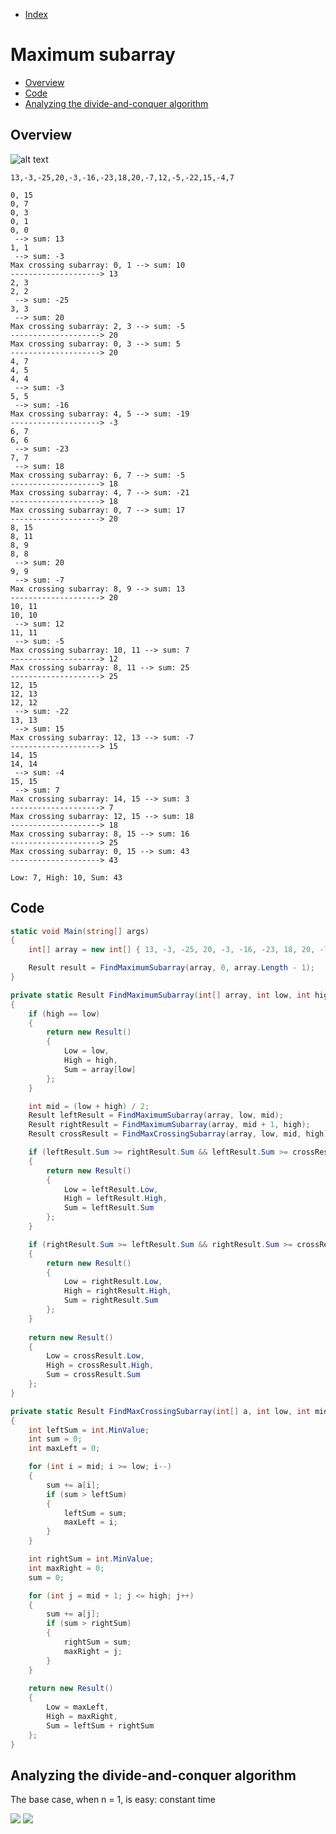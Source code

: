 * [Index](https://github.com/anlarosa/algorithms/blob/master/README.md#project-title)

# Maximum subarray

* [Overview](#overview)
* [Code](#code)
* [Analyzing the divide-and-conquer algorithm](#analyzing-the-divide-and-conquer-algorithm)

## Overview

![alt text](https://github.com/anlarosa/algorithms/blob/master/RepoFiles/MaximumSubarray/overview.PNG)

```
13,-3,-25,20,-3,-16,-23,18,20,-7,12,-5,-22,15,-4,7

0, 15
0, 7
0, 3
0, 1
0, 0
 --> sum: 13
1, 1
 --> sum: -3
Max crossing subarray: 0, 1 --> sum: 10
--------------------> 13
2, 3
2, 2
 --> sum: -25
3, 3
 --> sum: 20
Max crossing subarray: 2, 3 --> sum: -5
--------------------> 20
Max crossing subarray: 0, 3 --> sum: 5
--------------------> 20
4, 7
4, 5
4, 4
 --> sum: -3
5, 5
 --> sum: -16
Max crossing subarray: 4, 5 --> sum: -19
--------------------> -3
6, 7
6, 6
 --> sum: -23
7, 7
 --> sum: 18
Max crossing subarray: 6, 7 --> sum: -5
--------------------> 18
Max crossing subarray: 4, 7 --> sum: -21
--------------------> 18
Max crossing subarray: 0, 7 --> sum: 17
--------------------> 20
8, 15
8, 11
8, 9
8, 8
 --> sum: 20
9, 9
 --> sum: -7
Max crossing subarray: 8, 9 --> sum: 13
--------------------> 20
10, 11
10, 10
 --> sum: 12
11, 11
 --> sum: -5
Max crossing subarray: 10, 11 --> sum: 7
--------------------> 12
Max crossing subarray: 8, 11 --> sum: 25
--------------------> 25
12, 15
12, 13
12, 12
 --> sum: -22
13, 13
 --> sum: 15
Max crossing subarray: 12, 13 --> sum: -7
--------------------> 15
14, 15
14, 14
 --> sum: -4
15, 15
 --> sum: 7
Max crossing subarray: 14, 15 --> sum: 3
--------------------> 7
Max crossing subarray: 12, 15 --> sum: 18
--------------------> 18
Max crossing subarray: 8, 15 --> sum: 16
--------------------> 25
Max crossing subarray: 0, 15 --> sum: 43
--------------------> 43

Low: 7, High: 10, Sum: 43

```

## Code

```c#
static void Main(string[] args)
{
    int[] array = new int[] { 13, -3, -25, 20, -3, -16, -23, 18, 20, -7, 12, -5, -22, 15, -4, 7 };

    Result result = FindMaximumSubarray(array, 0, array.Length - 1);
}

private static Result FindMaximumSubarray(int[] array, int low, int high)
{    
    if (high == low)
    {        
        return new Result()
        {
            Low = low,
            High = high,
            Sum = array[low]
        };
    }

    int mid = (low + high) / 2;
    Result leftResult = FindMaximumSubarray(array, low, mid);
    Result rightResult = FindMaximumSubarray(array, mid + 1, high);
    Result crossResult = FindMaxCrossingSubarray(array, low, mid, high);

    if (leftResult.Sum >= rightResult.Sum && leftResult.Sum >= crossResult.Sum)
    {        
        return new Result()
        {
            Low = leftResult.Low,
            High = leftResult.High,
            Sum = leftResult.Sum
        };
    }

    if (rightResult.Sum >= leftResult.Sum && rightResult.Sum >= crossResult.Sum)
    {        
        return new Result()
        {
            Low = rightResult.Low,
            High = rightResult.High,
            Sum = rightResult.Sum
        };
    }
    
    return new Result()
    {
        Low = crossResult.Low,
        High = crossResult.High,
        Sum = crossResult.Sum
    };
}

private static Result FindMaxCrossingSubarray(int[] a, int low, int mid, int high)
{
    int leftSum = int.MinValue;
    int sum = 0;
    int maxLeft = 0;

    for (int i = mid; i >= low; i--)
    {
        sum += a[i];
        if (sum > leftSum)
        {
            leftSum = sum;
            maxLeft = i;
        }
    }

    int rightSum = int.MinValue;
    int maxRight = 0;
    sum = 0;

    for (int j = mid + 1; j <= high; j++)
    {
        sum += a[j];
        if (sum > rightSum)
        {
            rightSum = sum;
            maxRight = j;
        }
    }
    
    return new Result()
    {
        Low = maxLeft,
        High = maxRight,
        Sum = leftSum + rightSum
    };
}

```
## Analyzing the divide-and-conquer algorithm

The base case, when n = 1, is easy: constant time

<img src="https://github.com/anlarosa/algorithms/blob/master/RepoFiles/MaximumSubarray/constantTime.PNG" />
<img src="https://github.com/anlarosa/algorithms/blob/master/RepoFiles/MaximumSubarray/analysis.PNG" />

